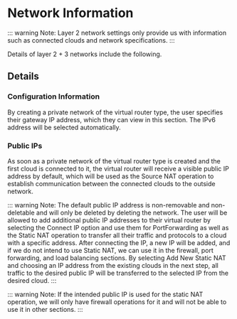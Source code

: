 # Network Information
::: warning Note:
 Layer 2 network settings only provide us with information such as connected clouds and network specifications.
:::

Details of layer 2 + 3 networks include the following.

## Details
### Configuration Information
 By creating a private network of the virtual router type, the user specifies their gateway IP address, which they can view in this section. The IPv6 address will be selected automatically.

### Public IPs
As soon as a private network of the virtual router type is created and the first cloud is connected to it, the virtual router will receive a visible public IP address by default, which will be used as the Source NAT operation to establish communication between the connected clouds to the outside network.

<DarkModeImage
  dark-src="/images/guides/en/dark/networks/public-ip.png"
  light-src="/images/guides/en/light/networks/public-ip.png"
  alt="Registration image"
/>

::: warning Note:
The default public IP address is non-removable and non-deletable and will only be deleted by deleting the network. The user will be allowed to add additional public IP addresses to their virtual router by selecting the Connect IP option and use them for PortForwarding as well as the Static NAT operation to transfer all their traffic and protocols to a cloud with a specific address. After connecting the IP, a new IP will be added, and if we do not intend to use Static NAT, we can use it in the firewall, port forwarding, and load balancing sections. By selecting Add New Static NAT and choosing an IP address from the existing clouds in the next step, all traffic to the desired public IP will be transferred to the selected IP from the desired cloud.
:::

::: warning Note:
If the intended public IP is used for the static NAT operation, we will only have firewall operations for it and will not be able to use it in other sections.
:::
